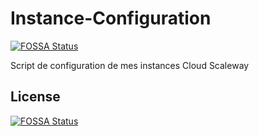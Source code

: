 # Instance-Configuration
[![FOSSA Status](https://app.fossa.io/api/projects/git%2Bgithub.com%2FJebay%2FInstance-Configuration.svg?type=shield)](https://app.fossa.io/projects/git%2Bgithub.com%2FJebay%2FInstance-Configuration?ref=badge_shield)

Script de configuration de mes instances Cloud Scaleway


## License
[![FOSSA Status](https://app.fossa.io/api/projects/git%2Bgithub.com%2FJebay%2FInstance-Configuration.svg?type=large)](https://app.fossa.io/projects/git%2Bgithub.com%2FJebay%2FInstance-Configuration?ref=badge_large)